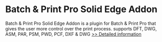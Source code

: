# Batch & Print Pro Solid Edge Addon
Batch & Print Pro Solid Edge Addon is a plugin for Batch & Print Pro that gives the user more control over the print process. supports DFT, DWG, ASM, PAR, PSM, PWD, PCF, DXF & DWG
[>> Detailed information](https://secure.shareit.com/shareit/product.html?productid=300449489&affiliateid=200057808)
